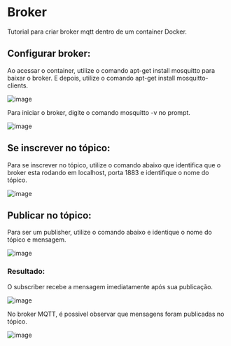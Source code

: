# Broker

Tutorial para criar broker mqtt dentro de um container Docker.
## Configurar broker:

Ao acessar o container, utilize o comando apt-get install mosquitto para baixar o broker. E depois, utilize o comando apt-get install mosquitto-clients.

![image](https://github.com/stefanietds/broker/assets/123187831/5b44e803-5e43-4ee1-ae5b-94136dd66713)

Para iniciar o broker, digite o comando mosquitto -v no prompt. 

![image](https://github.com/stefanietds/broker/assets/123187831/b8b21a9a-b201-421e-ba02-ddafad989587)

## Se inscrever no tópico:

Para se inscrever no tópico, utilize o comando abaixo que identifica que o broker esta rodando em localhost, porta 1883 e identifique o nome do tópico.

![image](https://github.com/stefanietds/broker/assets/123187831/8e747727-9d2e-4635-b47c-52d7dcf076b8)

## Publicar no tópico:

Para ser um publisher, utilize o comando abaixo e identique o nome do tópico e mensagem.

![image](https://github.com/stefanietds/broker/assets/123187831/87d39123-9668-4837-8c93-60f95a5b4af2)

### Resultado:

O subscriber recebe a mensagem imediatamente após sua publicação.

![image](https://github.com/stefanietds/broker/assets/123187831/3d359b3c-8612-440d-9fcd-4fd8b4b8cb0c)

No broker MQTT, é possivel observar que mensagens foram publicadas no tópico.

![image](https://github.com/stefanietds/broker/assets/123187831/68298733-3c63-4807-9a95-e700b400dc77)



